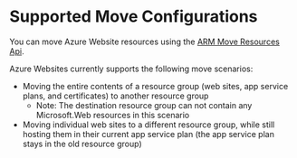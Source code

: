 <!-- not suitable for Mooncake -->

<properties
	pageTitle="Move Web Site Resources to another Resource Group"
	description="Describes the scenarios where you can move Web Sites and Azure Websites from one Resource Group to another."
	services="app-service"
	documentationCenter=""
	authors="ZainRizvi"
	manager="wpickett"
	editor=""/>

<tags
	ms.service="app-service"
	ms.date="07/28/2015"
	wacn.date="11/27/2015"/>
	
# Supported Move Configurations

You can move Azure Website resources using the [ARM Move Resources Api](/documentation/articles/resource-group-move-resources).

Azure Websites currently supports the following move scenarios:

* Moving the entire contents of a resource group (web sites, app service plans, and certificates) to another resource group 
	* Note: The destination resource group can not contain any Microsoft.Web resources in this scenario
* Moving individual web sites to a different resource group, while still hosting them in their current app service plan (the app service plan stays in the old resource group)
